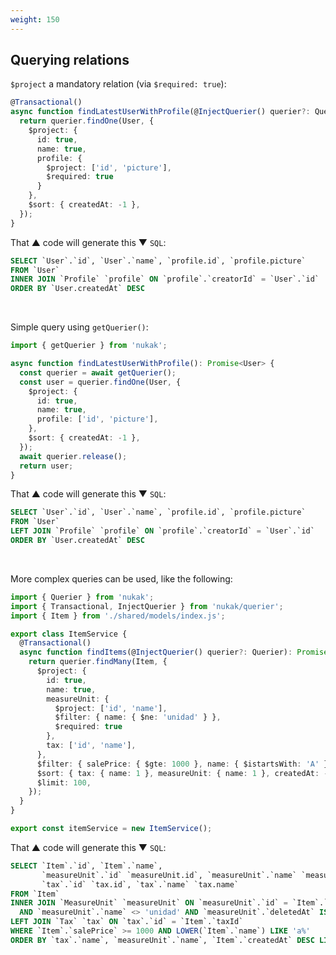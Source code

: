 ```yaml
---
weight: 150
---
```


## Querying relations

`$project` a mandatory relation (via `$required: true`):

```ts
@Transactional()
async function findLatestUserWithProfile(@InjectQuerier() querier?: Querier): Promise<User> {
  return querier.findOne(User, {
    $project: {
      id: true,
      name: true,
      profile: {
        $project: ['id', 'picture'],
        $required: true
      }
    },
    $sort: { createdAt: -1 },
  });
}
```

That &#9650; code will generate this &#9660; `SQL`:

```sql
SELECT `User`.`id`, `User`.`name`, `profile.id`, `profile.picture`
FROM `User`
INNER JOIN `Profile` `profile` ON `profile`.`creatorId` = `User`.`id`
ORDER BY `User.createdAt` DESC
```

&nbsp;

Simple query using `getQuerier()`:

```ts
import { getQuerier } from 'nukak';

async function findLatestUserWithProfile(): Promise<User> {
  const querier = await getQuerier();
  const user = querier.findOne(User, {
    $project: {
      id: true,
      name: true,
      profile: ['id', 'picture'],
    },
    $sort: { createdAt: -1 },
  });
  await querier.release();
  return user;
}
```

That &#9650; code will generate this &#9660; `SQL`:

```sql
SELECT `User`.`id`, `User`.`name`, `profile.id`, `profile.picture`
FROM `User`
LEFT JOIN `Profile` `profile` ON `profile`.`creatorId` = `User`.`id`
ORDER BY `User.createdAt` DESC
```

&nbsp;

More complex queries can be used, like the following:

```ts
import { Querier } from 'nukak';
import { Transactional, InjectQuerier } from 'nukak/querier';
import { Item } from './shared/models/index.js';

export class ItemService {
  @Transactional()
  async function findItems(@InjectQuerier() querier?: Querier): Promise<Item[]> {
    return querier.findMany(Item, {
      $project: {
        id: true,
        name: true,
        measureUnit: {
          $project: ['id', 'name'],
          $filter: { name: { $ne: 'unidad' } },
          $required: true
        },
        tax: ['id', 'name'],
      },
      $filter: { salePrice: { $gte: 1000 }, name: { $istartsWith: 'A' } },
      $sort: { tax: { name: 1 }, measureUnit: { name: 1 }, createdAt: -1 },
      $limit: 100,
    });
  }
}

export const itemService = new ItemService();
```

That &#9650; code will generate this &#9660; `SQL`:

```sql
SELECT `Item`.`id`, `Item`.`name`,
       `measureUnit`.`id` `measureUnit.id`, `measureUnit`.`name` `measureUnit.name`,
       `tax`.`id` `tax.id`, `tax`.`name` `tax.name`
FROM `Item`
INNER JOIN `MeasureUnit` `measureUnit` ON `measureUnit`.`id` = `Item`.`measureUnitId`
  AND `measureUnit`.`name` <> 'unidad' AND `measureUnit`.`deletedAt` IS NULL
LEFT JOIN `Tax` `tax` ON `tax`.`id` = `Item`.`taxId`
WHERE `Item`.`salePrice` >= 1000 AND LOWER(`Item`.`name`) LIKE 'a%'
ORDER BY `tax`.`name`, `measureUnit`.`name`, `Item`.`createdAt` DESC LIMIT 100
```
